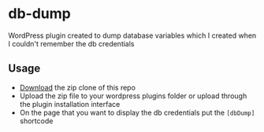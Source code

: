 # db-dump
WordPress plugin created to dump database variables which I created when I couldn't remember the db credentials

## Usage
* [Download](https://github.com/mhcodner/db-dump/archive/master.zip) the zip clone of this repo
* Upload the zip file to your wordpress plugins folder or upload through the plugin installation interface
* On the page that you want to display the db credentials put the `[dbDump]` shortcode
